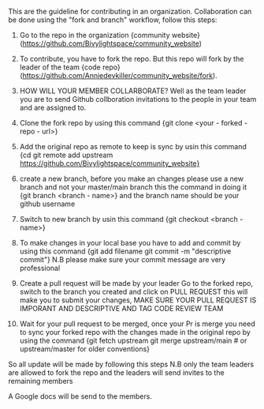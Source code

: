 This are the guideline for contributing in an organization. Collaboration can be done using the "fork and branch" workflow, follow this steps:

1. Go to the repo in the organization {community website}(https://github.com/Bivylightspace/community_website)

 2. To contribute, you have to fork the repo. But this repo will fork by the leader of the team {code repo}(https://github.com/Anniedevkiller/community_website/fork).

 3. HOW WILL YOUR MEMBER COLLARBORATE?  Well as the team leader you are to send Github collboration invitations to the people in your team and are assigned to.

 4. Clone the fork repo by using this command {git clone <your - forked - repo - url>}

 5. Add the original repo as remote to keep is sync by usin this command
{cd <cloned- repo- folder>
git remote add upstream https://github.com/Bivylightspace/community_website}

6. create a new branch, before you make an changes please use a new branch and not your master/main branch
this the command in doing it {git branch <branch - name>} and the branch name should be your github username

7. Switch to new branch by usin this command {git checkout <branch - name>}

8. To make changes in your local base you have to add and commit by using this command {git add filename
git commit -m "descriptive commit"}
N.B please make sure your commit message are very professional

9. Create a pull request will be made by your leader
Go to the forked repo, switch to the branch you created and click on PULL REQUEST this will make you to submit your changes, MAKE SURE YOUR PULL REQUEST IS IMPORANT AND DESCRIPTIVE AND TAG CODE REVIEW TEAM

10. Wait for your pull request to be merged, once your Pr is merge  you need to sync your forked repo with the changes made in the original repo by using the command {git fetch upstream
git merge upstream/main  # or upstream/master for older conventions}

So all update will be  made by following this steps
N.B only the team leaders are allowed to fork the repo and the leaders will send invites to the remaining members

A Google docs will be send to the members.